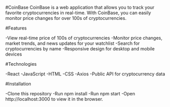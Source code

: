 #CoinBase
CoinBase is a web application that allows you to track your favorite cryptocurrencies in real-time. With CoinBase, you can easily monitor price changes for over 100s of cryptocurrencies.

#Features

-View real-time price of 100s of cryptocurrencies
-Monitor price changes, market trends, and news updates for your watchlist
-Search for cryptocurrencies by name
-Responsive design for desktop and mobile devices

#Technologies

-React
-JavaScript
-HTML
-CSS
-Axios
-Public API for cryptocurrency data

#Installation

-Clone this repository
-Run npm install
-Run npm start
-Open http://localhost:3000 to view it in the browser.
